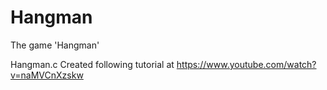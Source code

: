 # Hangman
The game 'Hangman' 

Hangman.c Created following tutorial at https://www.youtube.com/watch?v=naMVCnXzskw
